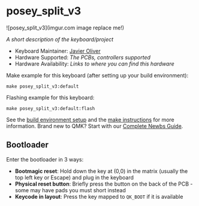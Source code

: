 # posey_split_v3

![posey_split_v3](imgur.com image replace me!)

*A short description of the keyboard/project*

* Keyboard Maintainer: [Javier Oliver](https://github.com/joliverMI)
* Hardware Supported: *The PCBs, controllers supported*
* Hardware Availability: *Links to where you can find this hardware*

Make example for this keyboard (after setting up your build environment):

    make posey_split_v3:default

Flashing example for this keyboard:

    make posey_split_v3:default:flash

See the [build environment setup](https://docs.qmk.fm/#/getting_started_build_tools) and the [make instructions](https://docs.qmk.fm/#/getting_started_make_guide) for more information. Brand new to QMK? Start with our [Complete Newbs Guide](https://docs.qmk.fm/#/newbs).

## Bootloader

Enter the bootloader in 3 ways:

* **Bootmagic reset**: Hold down the key at (0,0) in the matrix (usually the top left key or Escape) and plug in the keyboard
* **Physical reset button**: Briefly press the button on the back of the PCB - some may have pads you must short instead
* **Keycode in layout**: Press the key mapped to `QK_BOOT` if it is available
